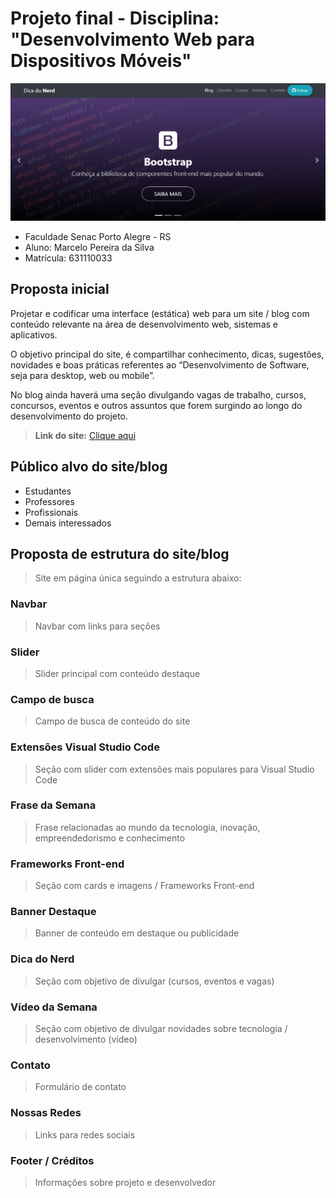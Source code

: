   # Projeto final - Disciplina: "Desenvolvimento Web para Dispositivos Móveis"

![banner.png](https://github.com/marcelopoars/prog-dispositivos-moveis/blob/master/projeto-final/site/projeto-final-dica-do-nerd.png)

  - Faculdade Senac Porto Alegre - RS
  - Aluno: Marcelo Pereira da Silva
  - Matrícula: 631110033


## Proposta inicial

Projetar e codificar uma interface (estática) web para um site / blog com conteúdo relevante na área
de desenvolvimento web, sistemas e aplicativos.

O objetivo principal do site, é compartilhar conhecimento, dicas, sugestões, novidades e
boas práticas referentes ao “Desenvolvimento de Software, seja para desktop, web ou
mobile”.

No blog ainda haverá uma seção divulgando vagas de trabalho, cursos, concursos, eventos
e outros assuntos que forem surgindo ao longo do desenvolvimento do projeto.

> **Link do site:** [Clique aqui](https://marcelopoars.github.io/prog-dispositivos-moveis/projeto-final/site/)


## Público alvo do site/blog
- Estudantes
- Professores
- Profissionais
- Demais interessados


## Proposta de estrutura do site/blog
> Site em página única seguindo a estrutura abaixo:


### Navbar
> Navbar com links para seções


### Slider
> Slider principal com conteúdo destaque


### Campo de busca
> Campo de busca de conteúdo do site


### Extensões Visual Studio Code
> Seção com slider com extensões mais populares para Visual Studio Code


### Frase da Semana
> Frase relacionadas ao mundo da tecnologia, inovação, empreendedorismo e conhecimento


### Frameworks Front-end
> Seção com cards e imagens / Frameworks Front-end


### Banner Destaque
> Banner de conteúdo em destaque ou publicidade


### Dica do Nerd
> Seção com objetivo de divulgar (cursos, eventos e vagas)


### Vídeo da Semana
> Seção com objetivo de divulgar novidades sobre tecnologia / desenvolvimento (vídeo)


### Contato
> Formulário de contato


### Nossas Redes
> Links para redes sociais


### Footer / Créditos
> Informações sobre projeto e desenvolvedor



